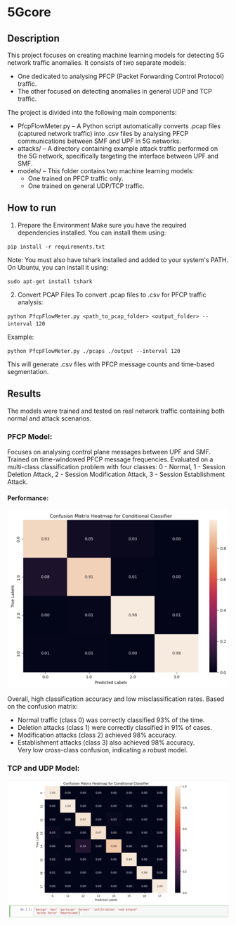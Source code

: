 # 5Gcore

## Description 

This project focuses on creating machine learning models for detecting 5G network traffic anomalies. It consists of two separate models:

* One dedicated to analysing PFCP (Packet Forwarding Control Protocol) traffic.
* The other focused on detecting anomalies in general UDP and TCP traffic.
  
The project is divided into the following main components:
* PfcpFlowMeter.py – A Python script automatically converts .pcap files (captured network traffic) into .csv files by analysing PFCP communications between SMF and UPF in 5G networks.
* attacks/ – A directory containing example attack traffic performed on the 5G network, specifically targeting the interface between UPF and SMF.
* models/ – This folder contains two machine learning models:
    * One trained on PFCP traffic only.
    * One trained on general UDP/TCP traffic.
 
## How to run
1. Prepare the Environment
Make sure you have the required dependencies installed. You can install them using:

`pip install -r requirements.txt`

Note: You must also have tshark installed and added to your system's PATH. On Ubuntu, you can install it using:

`sudo apt-get install tshark`


2. Convert PCAP Files
To convert .pcap files to .csv for PFCP traffic analysis:

`python PfcpFlowMeter.py <path_to_pcap_folder> <output_folder> --interval 120`

Example:

`python PfcpFlowMeter.py ./pcaps ./output --interval 120`

This will generate .csv files with PFCP message counts and time-based segmentation.

## Results

The models were trained and tested on real network traffic containing both normal and attack scenarios.

### PFCP Model:
Focuses on analysing control plane messages between UPF and SMF.
Trained on time-windowed PFCP message frequencies.
Evaluated on a multi-class classification problem with four classes:
0 - Normal, 1 - Session Deletion Attack, 2 - Session Modification Attack, 3 - Session Establishment Attack.

#### Performance:

<p align="center">
  <img src="results/GAN_GB.png" alt="Confusion Matrix for PFCP Classifier" width="500">
</p>

Overall, high classification accuracy and low misclassification rates. 
Based on the confusion matrix:
* Normal traffic (class 0) was correctly classified 93% of the time.
* Deletion attacks (class 1) were correctly classified in 91% of cases.
* Modification attacks (class 2) achieved 98% accuracy.
* Establishment attacks (class 3) also achieved 98% accuracy. </br>
Very low cross-class confusion, indicating a robust model.

### TCP and UDP Model:

<p align="center">
  <img src="results/RF_GB_TCPIP.png" alt="Confusion Matrix for UDP TCP Classifier" width="700">
</p>
